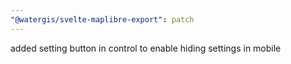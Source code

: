 ```yaml
---
"@watergis/svelte-maplibre-export": patch
---
```


added setting button in control to enable hiding settings in mobile

